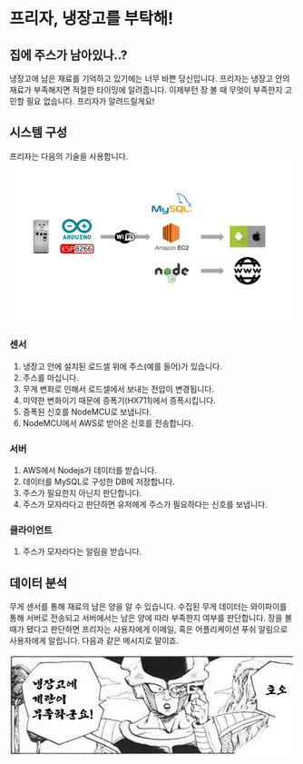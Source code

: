 # 프리자, 냉장고를 부탁해!

## 집에 주스가 남아있나..?
냉장고에 남은 재료를 기억하고 있기에는 너무 바쁜 당신입니다. 프리자는 냉장고 안의 재료가 부족해지면 적절한 타이밍에 알려줍니다. 이제부턴 장 볼 때 무엇이 부족한지 고민할 필요 없습니다. 프리자가 알려드릴게요!
## 시스템 구성
프리자는 다음의 기술을 사용합니다.  
<img src='images/diagram.png'>  

### 센서  
1. 냉장고 안에 설치된 로드셀 위에 주스(예를 들어)가 있습니다.
2. 주스를 마십니다. 
2. 무게 변화로 인해서 로드셀에서 보내는 전압이 변경됩니다.
3. 미약한 변화이기 때문에 증폭기(HX711)에서 증폭시킵니다. 
4. 증폭된 신호를 NodeMCU로 보냅니다.
5. NodeMCU에서 AWS로 받아온 신호를 전송합니다.

### 서버
1. AWS에서 Nodejs가 데이터를 받습니다.
2. 데이터를 MySQL로 구성한 DB에 저장합니다.
2. 주스가 필요한지 아닌지 판단합니다.
3. 주스가 모자라다고 판단하면 유저에게 주스가 필요하다는 신호를 보냅니다.

### 클라이언트
1. 주스가 모자라다는 알림을 받습니다.

## 데이터 분석
무게 센서를 통해 재료의 남은 양을 알 수 있습니다. 수집된 무게 데이터는 와이파이를 통해 서버로 전송되고 서버에서는 남은 양에 따라 부족한지 여부를 판단합니다. 장을 볼 때가 됐다고 판단하면 프리자는 사용자에게 이메일, 혹은 어플리케이션 푸쉬 알림으로 사용자에게 알립니다. 다음과 같은 메시지로 말이죠.  

<img src='images/freeza_alarm.jpeg'>
